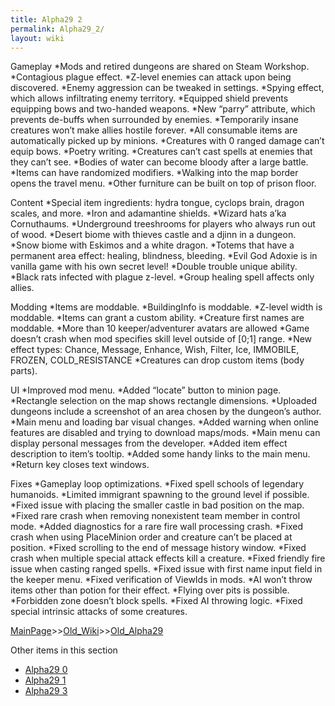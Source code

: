 ```yaml
---
title: Alpha29 2
permalink: Alpha29_2/
layout: wiki
---
```

Gameplay
*Mods and retired dungeons are shared on Steam Workshop.
*Contagious plague effect.
*Z-level enemies can attack upon being discovered.
*Enemy aggression can be tweaked in settings.
*Spying effect, which allows infiltrating enemy territory.
*Equipped shield prevents equipping bows and two-handed weapons.
*New “parry” attribute, which prevents de-buffs when surrounded by enemies.
*Temporarily insane creatures won’t make allies hostile forever.
*All consumable items are automatically picked up by minions.
*Creatures with 0 ranged damage can’t equip bows.
*Poetry writing.
*Creatures can’t cast spells at enemies that they can’t see.
*Bodies of water can become bloody after a large battle.
*Items can have randomized modifiers.
*Walking into the map border opens the travel menu.
*Other furniture can be built on top of prison floor.

Content
*Special item ingredients: hydra tongue, cyclops brain, dragon scales, and more.
*Iron and adamantine shields.
*Wizard hats a’ka Cornuthaums.
*Underground treeshrooms for players who always run out of wood.
*Desert biome with thieves castle and a djinn in a dungeon.
*Snow biome with Eskimos and a white dragon.
*Totems that have a permanent area effect: healing, blindness, bleeding.
*Evil God Adoxie is in vanilla game with his own secret level!
*Double trouble unique ability.
*Black rats infected with plague z-level.
*Group healing spell affects only allies.

Modding
*Items are moddable.
*BuildingInfo is moddable.
*Z-level width is moddable.
*Items can grant a custom ability.
*Creature first names are moddable.
*More than 10 keeper/adventurer avatars are allowed
*Game doesn’t crash when mod specifies skill level outside of [0;1] range.
*New effect types: Chance, Message, Enhance, Wish, Filter, Ice, IMMOBILE, FROZEN, COLD_RESISTANCE
*Creatures can drop custom items (body parts).

UI
*Improved mod menu.
*Added “locate” button to minion page.
*Rectangle selection on the map shows rectangle dimensions.
*Uploaded dungeons include a screenshot of an area chosen by the dungeon’s author.
*Main menu and loading bar visual changes.
*Added warning when online features are disabled and trying to download maps/mods.
*Main menu can display personal messages from the developer.
*Added item effect description to item’s tooltip.
*Added some handy links to the main menu.
*Return key closes text windows.

Fixes
*Gameplay loop optimizations.
*Fixed spell schools of legendary humanoids.
*Limited immigrant spawning to the ground level if possible.
*Fixed issue with placing the smaller castle in bad position on the map.
*Fixed rare crash when removing nonexistent team member in control mode.
*Added diagnostics for a rare fire wall processing crash.
*Fixed crash when using PlaceMinion order and creature can’t be placed at position.
*Fixed scrolling to the end of message history window.
*Fixed crash when multiple special attack effects kill a creature.
*Fixed friendly fire issue when casting ranged spells.
*Fixed issue with first name input field in the keeper menu.
*Fixed verification of ViewIds in mods.
*AI won’t throw items other than potion for their effect.
*Flying over pits is possible.
*Forbidden zone doesn’t block spells.
*Fixed AI throwing logic.
*Fixed special intrinsic attacks of some creatures.

[MainPage](/keeperrl_wiki/ "wikilink")>>[Old_Wiki](/keeperrl_wiki/Old_Wiki "wikilink")>>[Old_Alpha29](/keeperrl_wiki/Old_Alpha29 "wikilink")

Other items in this section
-    [Alpha29 0](/keeperrl_wiki/Alpha29_0 "wikilink")
-    [Alpha29 1](/keeperrl_wiki/Alpha29_1 "wikilink")
-    [Alpha29 3](/keeperrl_wiki/Alpha29_3 "wikilink")
